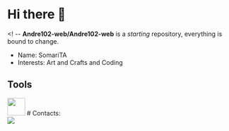 # Hi there 👋
<! --
**Andre102-web/Andre102-web** is a _starting_ repository, everything is bound to change.
* Name: SomariTA
* Interests: Art and Crafts and Coding
## Tools
<img loading="lazy" src="https://cdn.jsdelivr.net/gh/devicons/devicon/icons/git/git-original.svg" width="40" height="40"/>
# Contacts:
<div>
<a href="https://www.youtube.com/seu-canal-youtube-aqui" target="_blank"><img loading="lazy" src="https://img.shields.io/badge/YouTube-FF0000?style=for-the-badge&logo=youtube&logoColor=white" target="_blank"></a>
